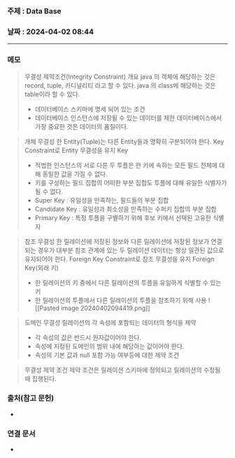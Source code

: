 ### 주제 : Data Base

### 날짜 : 2024-04-02 08:44
----
### 메모
> 무결성 제약조건(Integrity Constraint) 개요
> java 의 객체에 해당하는 것은 record, tuple, 카디널리티 라고 할 수 있다.
> java 의 class에 해당하는 것은 table이라 할 수 있다.
> 	- 데이터베이스 스키마에 명세 되어 있는 조건
> 	- 데이터베이스 인스턴스에 저장될 수 있는 데이터를 제한
> 데이터베이스에서 가장 중요한 것은 데이터의 품질이다.

> 개체 무결성
> 한 Entity(Tuple)는 다른 Entity들과 명확히 구분되어야 한다.
> Key Constraint로 Entity 무결성을 유지
> Key
> 	- 적법한 인스턴스의 서로 다른 두 투플은 한 키에 속하는 모든 필드 전체에 대해 동일한 값을 가질 수 없다.
> 	- 키를 구성하는 필드 집합의 어떠한 부분 집합도 투플에 대해 유일한 식별자가 될 수 없다.
> 	- Super Key : 유일성을 만족하는, 필드들의 부분 집합
> 	- Candidate Key : 유일성과 최소성을 만족하는 수퍼키 집합의 부분 집합
> 	- Primary Key : 특정 투플을 구별하기 위해 후보 키에서 선택된 고유한 식별자

> 참조 무결성
> 한 릴레이션에 저장된 정보와 다른 릴레이션에 저장된 정보가 연결되는 경우가 대부분
> 참조 관계에 있는 두 릴레이션 데이터는 항상 일관된 값으로 유지되어야 한다.
> Foreign Key Constraint로 참조 무결성을 유지
> Foreign Key(외래 키)
> 	- 한 릴레이션의 키 중에서 다른 릴레이션의 투플을 유일하게 식별할 수 있는 키
> 	- 한 릴레이션의 투플에서 다른 릴레이션의 투플을 참조하기 위해 사용
> ![[Pasted image 20240402094419.png]]

> 도메인 무결성
> 릴레이션의 각 속성에 포함되는 데이터의 형식을 제약
> 	- 각 속성의 값은 반드시 원자값이어야 한다.
> 	- 속성에 지정된 도메인의 범위 내에 해당하는 값이어야 한다.
> 	- 속성의 기본 값과 null 포함 가능 여부등에 대한 제약 조건

> 무결성 제약 조건
> 제약 조건은 릴레이션 스키마에 정의되고 릴레이션의 수정될 때 집행된다.
> 

### 출처(참고 문헌)
-

### 연결 문서
-
